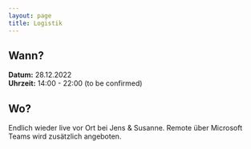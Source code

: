 ```yaml
---
layout: page
title: Logistik
---
```


## Wann?

**Datum:** 28.12.2022  
**Uhrzeit:** 14:00 - 22:00 (to be confirmed)  

## Wo?

Endlich wieder live vor Ort bei Jens & Susanne. Remote über Microsoft Teams wird zusätzlich angeboten.
